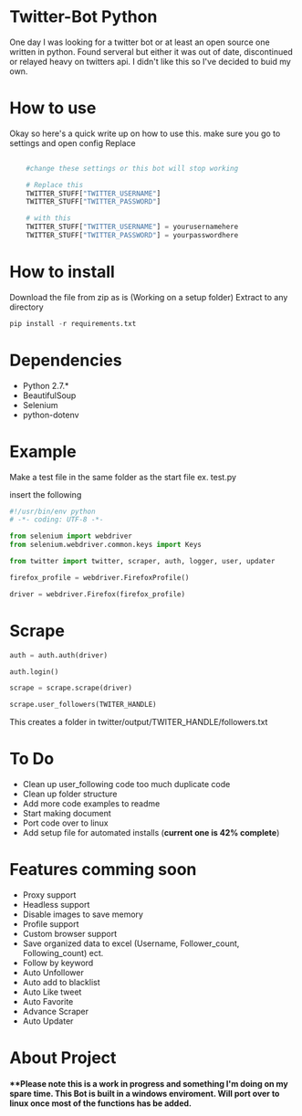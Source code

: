 # Twitter-Bot Python
One day I was looking for a twitter bot or at least an open source one written in python. Found serveral but either it was out of date, discontinued or relayed heavy on twitters api. I didn't like this so I've decided to buid my own.


# How to use
Okay so here's a quick write up on how to use this. 
make sure you go to settings and open config Replace 
```python
	
	#change these settings or this bot will stop working

    # Replace this
    TWITTER_STUFF["TWITTER_USERNAME"]
    TWITTER_STUFF["TWITTER_PASSWORD"]

    # with this
    TWITTER_STUFF["TWITTER_USERNAME"] = yourusernamehere
    TWITTER_STUFF["TWITTER_PASSWORD"] = yourpasswordhere

```

# How to install
Download the file from zip as is (Working on a setup folder)
Extract to any directory 

```python
pip install -r requirements.txt
```

# Dependencies
* Python 2.7.*
* BeautifulSoup
* Selenium
* python-dotenv

# Example
Make a test file in the same folder as the start file
ex. test.py

insert the following

```python
#!/usr/bin/env python
# -*- coding: UTF-8 -*-

from selenium import webdriver
from selenium.webdriver.common.keys import Keys

from twitter import twitter, scraper, auth, logger, user, updater

firefox_profile = webdriver.FirefoxProfile()

driver = webdriver.Firefox(firefox_profile)
```
# Scrape
```python
auth = auth.auth(driver)

auth.login()

scrape = scrape.scrape(driver)

scrape.user_followers(TWITER_HANDLE)
```
This creates a folder in twitter/output/TWITER_HANDLE/followers.txt

# To Do
* Clean up user_following code too much duplicate code
* Clean up folder structure
* Add more code examples to readme
* Start making document
* Port code over to linux
* Add setup file for automated installs (**current one is 42% complete**)

# Features comming soon
* Proxy support
* Headless support
* Disable images to save memory
* Profile support
* Custom browser support
* Save organized data to excel (Username, Follower_count, Following_count) ect.
* Follow by keyword
* Auto Unfollower
* Auto add to blacklist
* Auto Like tweet
* Auto Favorite
* Advance Scraper
* Auto Updater

# About Project
<h4> **Please note this is a work in progress and something I'm doing on my spare time. 
This Bot is built in a windows enviroment. Will port over to linux once most of the
functions has be added. </h4>